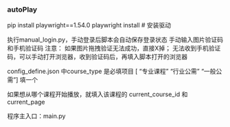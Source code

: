 ### autoPlay

pip install playwright==1.54.0 
playwright install  # 安装驱动

执行manual_login.py，手动登录后脚本会自动保存登录状态 
手动输入图片验证码和手机验证码
注意： 如果图片拖拽验证无法成功，直接X掉；
无法收到手机验证码，可以手动打开浏览器，收到验证码后，再填入脚本打开的浏览器


config_define.json 中course_type 是必填项目  [ “专业课程”  “行业公需” “一般公需”] 填一个 

如果想从哪个课程开始播放，就填入该课程的 current_course_id 和 current_page


程序主入口：main.py 

